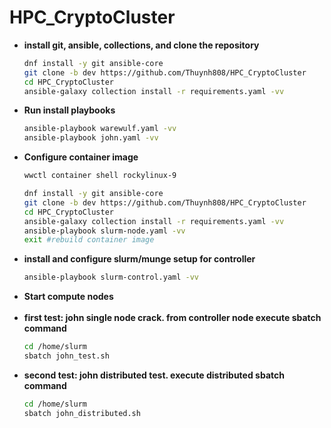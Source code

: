# HPC_CryptoCluster


- **install git, ansible, collections, and clone the repository**
  ```bash
  dnf install -y git ansible-core
  git clone -b dev https://github.com/Thuynh808/HPC_CryptoCluster
  cd HPC_CryptoCluster
  ansible-galaxy collection install -r requirements.yaml -vv
  ```
- **Run install playbooks**
  ```bash
  ansible-playbook warewulf.yaml -vv
  ansible-playbook john.yaml -vv
  ```
- **Configure container image**
  ```bash
  wwctl container shell rockylinux-9
  ```
  ```bash
  dnf install -y git ansible-core
  git clone -b dev https://github.com/Thuynh808/HPC_CryptoCluster
  cd HPC_CryptoCluster
  ansible-galaxy collection install -r requirements.yaml -vv
  ansible-playbook slurm-node.yaml -vv
  exit #rebuild container image
  ```
- **install and configure slurm/munge setup for controller**
  ```bash
  ansible-playbook slurm-control.yaml -vv
  ```
- **Start compute nodes**
  <br><br>
- **first test: john single node crack. from controller node execute sbatch command**
  ```bash
  cd /home/slurm
  sbatch john_test.sh
  ```
- **second test: john distributed test.  execute distributed sbatch command**
  ```bash
  cd /home/slurm
  sbatch john_distributed.sh
  ```
